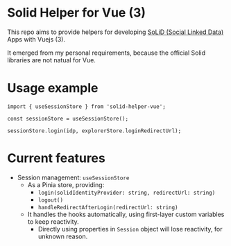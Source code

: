 # Solid Helper for Vue (3)

This repo aims to provide helpers for developing [SoLiD (Social Linked Data)](https://solidproject.org/) Apps with Vuejs (3).

It emerged from my personal requirements, because the official Solid libraries are not natual for Vue.

# Usage example

```
import { useSessionStore } from 'solid-helper-vue';

const sessionStore = useSessionStore();

sessionStore.login(idp, explorerStore.loginRedirectUrl);
```

# Current features

- Session management: `useSessionStore`
   - As a Pinia store, providing:
      - `login(solidIdentityProvider: string, redirectUrl: string)`
      - `logout()`
      - `handleRedirectAfterLogin(redirectUrl: string)`
   - It handles the hooks automatically, using first-layer custom variables to keep reactivity.
      - Directly using properties in `Session` object will lose reactivity, for unknown reason.